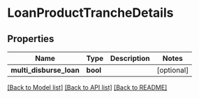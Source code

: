 # LoanProductTrancheDetails

## Properties
Name | Type | Description | Notes
------------ | ------------- | ------------- | -------------
**multi_disburse_loan** | **bool** |  | [optional] 

[[Back to Model list]](../README.md#documentation-for-models) [[Back to API list]](../README.md#documentation-for-api-endpoints) [[Back to README]](../README.md)

